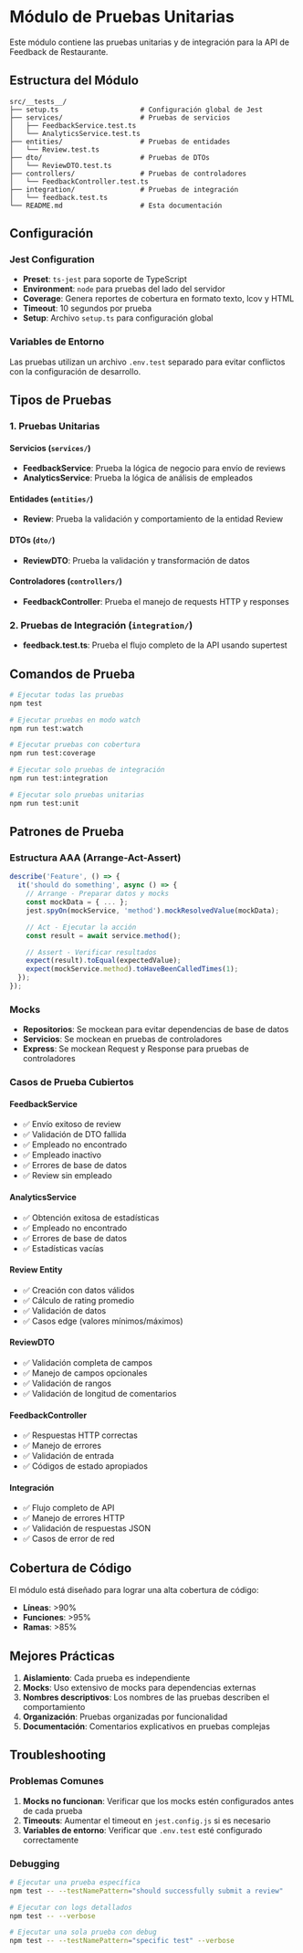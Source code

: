 # Módulo de Pruebas Unitarias

Este módulo contiene las pruebas unitarias y de integración para la API de Feedback de Restaurante.

## Estructura del Módulo

```
src/__tests__/
├── setup.ts                    # Configuración global de Jest
├── services/                   # Pruebas de servicios
│   ├── FeedbackService.test.ts
│   └── AnalyticsService.test.ts
├── entities/                   # Pruebas de entidades
│   └── Review.test.ts
├── dto/                        # Pruebas de DTOs
│   └── ReviewDTO.test.ts
├── controllers/                # Pruebas de controladores
│   └── FeedbackController.test.ts
├── integration/                # Pruebas de integración
│   └── feedback.test.ts
└── README.md                   # Esta documentación
```

## Configuración

### Jest Configuration
- **Preset**: `ts-jest` para soporte de TypeScript
- **Environment**: `node` para pruebas del lado del servidor
- **Coverage**: Genera reportes de cobertura en formato texto, lcov y HTML
- **Timeout**: 10 segundos por prueba
- **Setup**: Archivo `setup.ts` para configuración global

### Variables de Entorno
Las pruebas utilizan un archivo `.env.test` separado para evitar conflictos con la configuración de desarrollo.

## Tipos de Pruebas

### 1. Pruebas Unitarias

#### Servicios (`services/`)
- **FeedbackService**: Prueba la lógica de negocio para envío de reviews
- **AnalyticsService**: Prueba la lógica de análisis de empleados

#### Entidades (`entities/`)
- **Review**: Prueba la validación y comportamiento de la entidad Review

#### DTOs (`dto/`)
- **ReviewDTO**: Prueba la validación y transformación de datos

#### Controladores (`controllers/`)
- **FeedbackController**: Prueba el manejo de requests HTTP y responses

### 2. Pruebas de Integración (`integration/`)
- **feedback.test.ts**: Prueba el flujo completo de la API usando supertest

## Comandos de Prueba

```bash
# Ejecutar todas las pruebas
npm test

# Ejecutar pruebas en modo watch
npm run test:watch

# Ejecutar pruebas con cobertura
npm run test:coverage

# Ejecutar solo pruebas de integración
npm run test:integration

# Ejecutar solo pruebas unitarias
npm run test:unit
```

## Patrones de Prueba

### Estructura AAA (Arrange-Act-Assert)
```typescript
describe('Feature', () => {
  it('should do something', async () => {
    // Arrange - Preparar datos y mocks
    const mockData = { ... };
    jest.spyOn(mockService, 'method').mockResolvedValue(mockData);

    // Act - Ejecutar la acción
    const result = await service.method();

    // Assert - Verificar resultados
    expect(result).toEqual(expectedValue);
    expect(mockService.method).toHaveBeenCalledTimes(1);
  });
});
```

### Mocks
- **Repositorios**: Se mockean para evitar dependencias de base de datos
- **Servicios**: Se mockean en pruebas de controladores
- **Express**: Se mockean Request y Response para pruebas de controladores

### Casos de Prueba Cubiertos

#### FeedbackService
- ✅ Envío exitoso de review
- ✅ Validación de DTO fallida
- ✅ Empleado no encontrado
- ✅ Empleado inactivo
- ✅ Errores de base de datos
- ✅ Review sin empleado

#### AnalyticsService
- ✅ Obtención exitosa de estadísticas
- ✅ Empleado no encontrado
- ✅ Errores de base de datos
- ✅ Estadísticas vacías

#### Review Entity
- ✅ Creación con datos válidos
- ✅ Cálculo de rating promedio
- ✅ Validación de datos
- ✅ Casos edge (valores mínimos/máximos)

#### ReviewDTO
- ✅ Validación completa de campos
- ✅ Manejo de campos opcionales
- ✅ Validación de rangos
- ✅ Validación de longitud de comentarios

#### FeedbackController
- ✅ Respuestas HTTP correctas
- ✅ Manejo de errores
- ✅ Validación de entrada
- ✅ Códigos de estado apropiados

#### Integración
- ✅ Flujo completo de API
- ✅ Manejo de errores HTTP
- ✅ Validación de respuestas JSON
- ✅ Casos de error de red

## Cobertura de Código

El módulo está diseñado para lograr una alta cobertura de código:
- **Líneas**: >90%
- **Funciones**: >95%
- **Ramas**: >85%

## Mejores Prácticas

1. **Aislamiento**: Cada prueba es independiente
2. **Mocks**: Uso extensivo de mocks para dependencias externas
3. **Nombres descriptivos**: Los nombres de las pruebas describen el comportamiento
4. **Organización**: Pruebas organizadas por funcionalidad
5. **Documentación**: Comentarios explicativos en pruebas complejas

## Troubleshooting

### Problemas Comunes

1. **Mocks no funcionan**: Verificar que los mocks estén configurados antes de cada prueba
2. **Timeouts**: Aumentar el timeout en `jest.config.js` si es necesario
3. **Variables de entorno**: Verificar que `.env.test` esté configurado correctamente

### Debugging

```bash
# Ejecutar una prueba específica
npm test -- --testNamePattern="should successfully submit a review"

# Ejecutar con logs detallados
npm test -- --verbose

# Ejecutar una sola prueba con debug
npm test -- --testNamePattern="specific test" --verbose
``` 